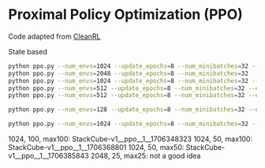 # Proximal Policy Optimization (PPO)

Code adapted from [CleanRL](https://github.com/vwxyzjn/cleanrl/)

State based
```bash
python ppo.py --num_envs=1024 --update_epochs=8 --num_minibatches=32 --env_id="PickCube-v1" --total_timesteps=50000000
python ppo.py --num_envs=2048 --update_epochs=8 --num_minibatches=32  --env_id="PushCube-v1" --total_timesteps=100000000 --num-steps=12
python ppo.py --num_envs=1024 --update_epochs=8 --num_minibatches=32 --env_id="StackCube-v1" --total_timesteps=100000000
python ppo.py --num_envs=512 --update_epochs=8 --num_minibatches=32 --env_id="TwoRobotStackCube-v1" --total_timesteps=100000000 --num-steps=100
python ppo.py --num_envs=512 --update_epochs=8 --num_minibatches=32 --env_id="TwoRobotPickCube-v1" --total_timesteps=100000000 --num-steps=100

python ppo.py --num_envs=128 --update_epochs=8 --num_minibatches=32 --env_id="OpenCabinetDrawer-v1" --num-steps=100 --total_timesteps=50000000

python ppo.py --num_envs=1024 --update_epochs=8 --num_minibatches=32 --env_id="QuadrupedRun-v1" --total_timesteps=100000000
```

1024, 100, max100: StackCube-v1__ppo__1__1706348323
1024, 50, max100: StackCube-v1__ppo__1__1706368801
1024, 50, max50: StackCube-v1__ppo__1__1706385843
2048, 25, max25: not a good idea